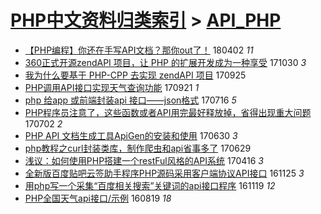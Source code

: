 [PHP中文资料归类索引](../README.md) > [API_PHP](API_PHP.md)
====
- [【PHP编程】你还在手写API文档？那你out了！](http://jkwz.applinzi.com/ittc/7086395152518349841.html#%E3%80%90PHP%E7%BC%96%E7%A8%8B%E3%80%91%E4%BD%A0%E8%BF%98%E5%9C%A8%E6%89%8B%E5%86%99API%E6%96%87%E6%A1%A3%EF%BC%9F%E9%82%A3%E4%BD%A0out%E4%BA%86%EF%BC%81) 180402 *11* 
- [360正式开源zendAPI 项目，让 PHP 的扩展开发成为一种享受](http://jkwz.applinzi.com/ittc/7030291234415969296.html#360%E6%AD%A3%E5%BC%8F%E5%BC%80%E6%BA%90zendAPI+%E9%A1%B9%E7%9B%AE%EF%BC%8C%E8%AE%A9+PHP+%E7%9A%84%E6%89%A9%E5%B1%95%E5%BC%80%E5%8F%91%E6%88%90%E4%B8%BA%E4%B8%80%E7%A7%8D%E4%BA%AB%E5%8F%97) 171030 *3* 
- [我为什么要基于 PHP-CPP 去实现 zendAPI 项目](http://jkwz.applinzi.com/ittc/7017138055058818064.html#%E6%88%91%E4%B8%BA%E4%BB%80%E4%B9%88%E8%A6%81%E5%9F%BA%E4%BA%8E+PHP-CPP+%E5%8E%BB%E5%AE%9E%E7%8E%B0+zendAPI+%E9%A1%B9%E7%9B%AE) 170925  
- [PHP调用API接口实现天气查询功能](http://jkwz.applinzi.com/ittc/7015683582763467792.html#PHP%E8%B0%83%E7%94%A8API%E6%8E%A5%E5%8F%A3%E5%AE%9E%E7%8E%B0%E5%A4%A9%E6%B0%94%E6%9F%A5%E8%AF%A2%E5%8A%9F%E8%83%BD) 170921 *1* 
- [php 给app 或前端封装api 接口——json格式](http://jkwz.applinzi.com/ittc/6990940010143286289.html#php+%E7%BB%99app+%E6%88%96%E5%89%8D%E7%AB%AF%E5%B0%81%E8%A3%85api+%E6%8E%A5%E5%8F%A3%E2%80%94%E2%80%94json%E6%A0%BC%E5%BC%8F) 170716 *5* 
- [PHP程序员注意了，这些函数或者API用完最好释放掉，省得出现重大问题](http://jkwz.applinzi.com/ittc/6985716310414459909.html#PHP%E7%A8%8B%E5%BA%8F%E5%91%98%E6%B3%A8%E6%84%8F%E4%BA%86%EF%BC%8C%E8%BF%99%E4%BA%9B%E5%87%BD%E6%95%B0%E6%88%96%E8%80%85API%E7%94%A8%E5%AE%8C%E6%9C%80%E5%A5%BD%E9%87%8A%E6%94%BE%E6%8E%89%EF%BC%8C%E7%9C%81%E5%BE%97%E5%87%BA%E7%8E%B0%E9%87%8D%E5%A4%A7%E9%97%AE%E9%A2%98) 170702 *2* 
- [PHP API 文档生成工具ApiGen的安装和使用](http://jkwz.applinzi.com/ittc/6984893355497358340.html#PHP+API+%E6%96%87%E6%A1%A3%E7%94%9F%E6%88%90%E5%B7%A5%E5%85%B7ApiGen%E7%9A%84%E5%AE%89%E8%A3%85%E5%92%8C%E4%BD%BF%E7%94%A8) 170630 *3* 
- [php教程之curl封装类库，制作爬虫和api省事多了](http://jkwz.applinzi.com/ittc/6984559316458537989.html#php%E6%95%99%E7%A8%8B%E4%B9%8Bcurl%E5%B0%81%E8%A3%85%E7%B1%BB%E5%BA%93%EF%BC%8C%E5%88%B6%E4%BD%9C%E7%88%AC%E8%99%AB%E5%92%8Capi%E7%9C%81%E4%BA%8B%E5%A4%9A%E4%BA%86) 170629  
- [浅议：如何使用PHP搭建一个restFul风格的API系统](http://jkwz.applinzi.com/ittc/6957168923689616388.html#%E6%B5%85%E8%AE%AE%EF%BC%9A%E5%A6%82%E4%BD%95%E4%BD%BF%E7%94%A8PHP%E6%90%AD%E5%BB%BA%E4%B8%80%E4%B8%AArestFul%E9%A3%8E%E6%A0%BC%E7%9A%84API%E7%B3%BB%E7%BB%9F) 170416 *3* 
- [全新版百度贴吧云签助手程序PHP源码采用客户端协议API接口](http://jkwz.applinzi.com/ittc/6904382028442502149.html#%E5%85%A8%E6%96%B0%E7%89%88%E7%99%BE%E5%BA%A6%E8%B4%B4%E5%90%A7%E4%BA%91%E7%AD%BE%E5%8A%A9%E6%89%8B%E7%A8%8B%E5%BA%8FPHP%E6%BA%90%E7%A0%81%E9%87%87%E7%94%A8%E5%AE%A2%E6%88%B7%E7%AB%AF%E5%8D%8F%E8%AE%AEAPI%E6%8E%A5%E5%8F%A3) 161125 *3* 
- [用php写一个采集“百度相关搜索”关键词的api接口程序](http://jkwz.applinzi.com/ittc/6902346470916621316.html#%E7%94%A8php%E5%86%99%E4%B8%80%E4%B8%AA%E9%87%87%E9%9B%86%E2%80%9C%E7%99%BE%E5%BA%A6%E7%9B%B8%E5%85%B3%E6%90%9C%E7%B4%A2%E2%80%9D%E5%85%B3%E9%94%AE%E8%AF%8D%E7%9A%84api%E6%8E%A5%E5%8F%A3%E7%A8%8B%E5%BA%8F) 161119 *12* 
- [PHP全国天气api接口/示例](http://jkwz.applinzi.com/ittc/6868022058432332805.html#PHP%E5%85%A8%E5%9B%BD%E5%A4%A9%E6%B0%94api%E6%8E%A5%E5%8F%A3%2F%E7%A4%BA%E4%BE%8B) 160819 *18* 
